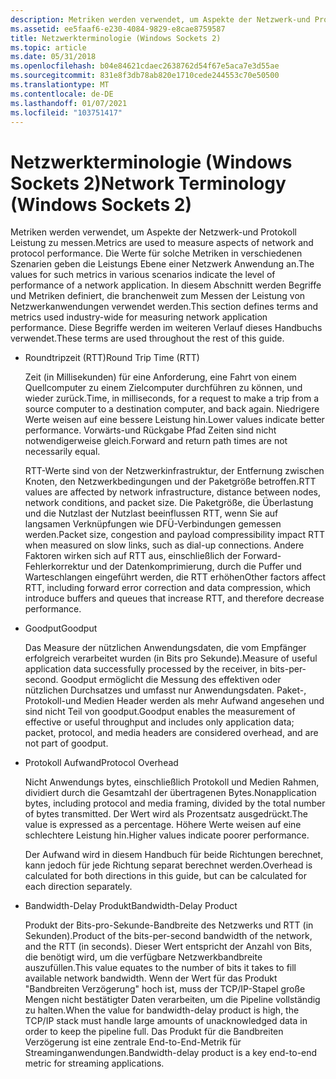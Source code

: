 ```yaml
---
description: Metriken werden verwendet, um Aspekte der Netzwerk-und Protokoll Leistung zu messen.
ms.assetid: ee5faaf6-e230-4084-9829-e8cae8759587
title: Netzwerkterminologie (Windows Sockets 2)
ms.topic: article
ms.date: 05/31/2018
ms.openlocfilehash: b04e84621cdaec2638762d54f67e5aca7e3d55ae
ms.sourcegitcommit: 831e8f3db78ab820e1710cede244553c70e50500
ms.translationtype: MT
ms.contentlocale: de-DE
ms.lasthandoff: 01/07/2021
ms.locfileid: "103751417"
---
```

# <a name="network-terminology-windows-sockets-2"></a><span data-ttu-id="8c3e6-103">Netzwerkterminologie (Windows Sockets 2)</span><span class="sxs-lookup"><span data-stu-id="8c3e6-103">Network Terminology (Windows Sockets 2)</span></span>

<span data-ttu-id="8c3e6-104">Metriken werden verwendet, um Aspekte der Netzwerk-und Protokoll Leistung zu messen.</span><span class="sxs-lookup"><span data-stu-id="8c3e6-104">Metrics are used to measure aspects of network and protocol performance.</span></span> <span data-ttu-id="8c3e6-105">Die Werte für solche Metriken in verschiedenen Szenarien geben die Leistungs Ebene einer Netzwerk Anwendung an.</span><span class="sxs-lookup"><span data-stu-id="8c3e6-105">The values for such metrics in various scenarios indicate the level of performance of a network application.</span></span> <span data-ttu-id="8c3e6-106">In diesem Abschnitt werden Begriffe und Metriken definiert, die branchenweit zum Messen der Leistung von Netzwerkanwendungen verwendet werden.</span><span class="sxs-lookup"><span data-stu-id="8c3e6-106">This section defines terms and metrics used industry-wide for measuring network application performance.</span></span> <span data-ttu-id="8c3e6-107">Diese Begriffe werden im weiteren Verlauf dieses Handbuchs verwendet.</span><span class="sxs-lookup"><span data-stu-id="8c3e6-107">These terms are used throughout the rest of this guide.</span></span>

-   <span data-ttu-id="8c3e6-108">Roundtripzeit (RTT)</span><span class="sxs-lookup"><span data-stu-id="8c3e6-108">Round Trip Time (RTT)</span></span>

    <span data-ttu-id="8c3e6-109">Zeit (in Millisekunden) für eine Anforderung, eine Fahrt von einem Quellcomputer zu einem Zielcomputer durchführen zu können, und wieder zurück.</span><span class="sxs-lookup"><span data-stu-id="8c3e6-109">Time, in milliseconds, for a request to make a trip from a source computer to a destination computer, and back again.</span></span> <span data-ttu-id="8c3e6-110">Niedrigere Werte weisen auf eine bessere Leistung hin.</span><span class="sxs-lookup"><span data-stu-id="8c3e6-110">Lower values indicate better performance.</span></span> <span data-ttu-id="8c3e6-111">Vorwärts-und Rückgabe Pfad Zeiten sind nicht notwendigerweise gleich.</span><span class="sxs-lookup"><span data-stu-id="8c3e6-111">Forward and return path times are not necessarily equal.</span></span>

    <span data-ttu-id="8c3e6-112">RTT-Werte sind von der Netzwerkinfrastruktur, der Entfernung zwischen Knoten, den Netzwerkbedingungen und der Paketgröße betroffen.</span><span class="sxs-lookup"><span data-stu-id="8c3e6-112">RTT values are affected by network infrastructure, distance between nodes, network conditions, and packet size.</span></span> <span data-ttu-id="8c3e6-113">Die Paketgröße, die Überlastung und die Nutzlast der Nutzlast beeinflussen RTT, wenn Sie auf langsamen Verknüpfungen wie DFÜ-Verbindungen gemessen werden.</span><span class="sxs-lookup"><span data-stu-id="8c3e6-113">Packet size, congestion and payload compressibility impact RTT when measured on slow links, such as dial-up connections.</span></span> <span data-ttu-id="8c3e6-114">Andere Faktoren wirken sich auf RTT aus, einschließlich der Forward-Fehlerkorrektur und der Datenkomprimierung, durch die Puffer und Warteschlangen eingeführt werden, die RTT erhöhen</span><span class="sxs-lookup"><span data-stu-id="8c3e6-114">Other factors affect RTT, including forward error correction and data compression, which introduce buffers and queues that increase RTT, and therefore decrease performance.</span></span>

-   <span data-ttu-id="8c3e6-115">Goodput</span><span class="sxs-lookup"><span data-stu-id="8c3e6-115">Goodput</span></span>

    <span data-ttu-id="8c3e6-116">Das Measure der nützlichen Anwendungsdaten, die vom Empfänger erfolgreich verarbeitet wurden (in Bits pro Sekunde).</span><span class="sxs-lookup"><span data-stu-id="8c3e6-116">Measure of useful application data successfully processed by the receiver, in bits-per-second.</span></span> <span data-ttu-id="8c3e6-117">Goodput ermöglicht die Messung des effektiven oder nützlichen Durchsatzes und umfasst nur Anwendungsdaten. Paket-, Protokoll-und Medien Header werden als mehr Aufwand angesehen und sind nicht Teil von goodput.</span><span class="sxs-lookup"><span data-stu-id="8c3e6-117">Goodput enables the measurement of effective or useful throughput and includes only application data; packet, protocol, and media headers are considered overhead, and are not part of goodput.</span></span>

-   <span data-ttu-id="8c3e6-118">Protokoll Aufwand</span><span class="sxs-lookup"><span data-stu-id="8c3e6-118">Protocol Overhead</span></span>

    <span data-ttu-id="8c3e6-119">Nicht Anwendungs bytes, einschließlich Protokoll und Medien Rahmen, dividiert durch die Gesamtzahl der übertragenen Bytes.</span><span class="sxs-lookup"><span data-stu-id="8c3e6-119">Nonapplication bytes, including protocol and media framing, divided by the total number of bytes transmitted.</span></span> <span data-ttu-id="8c3e6-120">Der Wert wird als Prozentsatz ausgedrückt.</span><span class="sxs-lookup"><span data-stu-id="8c3e6-120">The value is expressed as a percentage.</span></span> <span data-ttu-id="8c3e6-121">Höhere Werte weisen auf eine schlechtere Leistung hin.</span><span class="sxs-lookup"><span data-stu-id="8c3e6-121">Higher values indicate poorer performance.</span></span>

    <span data-ttu-id="8c3e6-122">Der Aufwand wird in diesem Handbuch für beide Richtungen berechnet, kann jedoch für jede Richtung separat berechnet werden.</span><span class="sxs-lookup"><span data-stu-id="8c3e6-122">Overhead is calculated for both directions in this guide, but can be calculated for each direction separately.</span></span>

-   <span data-ttu-id="8c3e6-123">Bandwidth-Delay Produkt</span><span class="sxs-lookup"><span data-stu-id="8c3e6-123">Bandwidth-Delay Product</span></span>

    <span data-ttu-id="8c3e6-124">Produkt der Bits-pro-Sekunde-Bandbreite des Netzwerks und RTT (in Sekunden).</span><span class="sxs-lookup"><span data-stu-id="8c3e6-124">Product of the bits-per-second bandwidth of the network, and the RTT (in seconds).</span></span> <span data-ttu-id="8c3e6-125">Dieser Wert entspricht der Anzahl von Bits, die benötigt wird, um die verfügbare Netzwerkbandbreite auszufüllen.</span><span class="sxs-lookup"><span data-stu-id="8c3e6-125">This value equates to the number of bits it takes to fill available network bandwidth.</span></span> <span data-ttu-id="8c3e6-126">Wenn der Wert für das Produkt "Bandbreiten Verzögerung" hoch ist, muss der TCP/IP-Stapel große Mengen nicht bestätigter Daten verarbeiten, um die Pipeline vollständig zu halten.</span><span class="sxs-lookup"><span data-stu-id="8c3e6-126">When the value for bandwidth-delay product is high, the TCP/IP stack must handle large amounts of unacknowledged data in order to keep the pipeline full.</span></span> <span data-ttu-id="8c3e6-127">Das Produkt für die Bandbreiten Verzögerung ist eine zentrale End-to-End-Metrik für Streaminganwendungen.</span><span class="sxs-lookup"><span data-stu-id="8c3e6-127">Bandwidth-delay product is a key end-to-end metric for streaming applications.</span></span>

 

 




